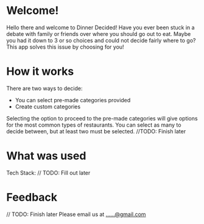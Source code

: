 # Welcome!
Hello there and welcome to Dinner Decided! Have you ever been stuck in a debate with family or friends over where you should go out to eat. Maybe you had it down to 3 or so choices and could not decide fairly where to go? This app solves this issue by choosing for you! 

# How it works
There are two ways to decide:
* You can select pre-made categories provided
* Create custom categories

Selecting the option to proceed to the pre-made categories will give options for the most common types of restaurants. You can select as many to decide between, but at least two must be selected. 
//TODO: Finish later

# What was used
Tech Stack:
// TODO: Fill out later

# Feedback
// TODO: Finish later
Please email us at ......@gmail.com

